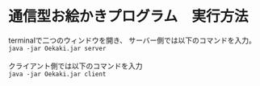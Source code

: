 # 通信型お絵かきプログラム　実行方法

terminalで二つのウィンドウを開き、
サーバー側では以下のコマンドを入力。<br>
`java -jar Oekaki.jar server`<br><br>
クライアント側では以下のコマンドを入力<br>
`java -jar Oekaki.jar client`
